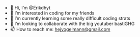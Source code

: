 - 👋 Hi, I’m @Erikdhyt
- 👀 I’m interested in coding for my friends
- 🌱 I’m currently learning some really difficult coding strats
- 💞️ I’m looking to collaborate with the big youtuber bastiGHG
- 📫 How to reach me: hejvogelmann@gmail.com

<!---
Erikdhyt/Erikdhyt is a ✨ special ✨ repository because its `README.md` (this file) appears on your GitHub profile.
You can click the Preview link to take a look at your changes.
--->
